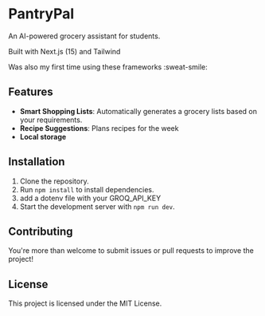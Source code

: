 # PantryPal

An AI-powered grocery assistant for students.

Built with Next.js (15) and Tailwind

Was also my first time using these frameworks :sweat-smile:

## Features
- **Smart Shopping Lists**: Automatically generates a grocery lists based on your requirements.
- **Recipe Suggestions**: Plans recipes for the week
- **Local storage**

## Installation
1. Clone the repository.
2. Run `npm install` to install dependencies.
3. add a dotenv file with your GROQ_API_KEY
4. Start the development server with `npm run dev`.

## Contributing
You're more than welcome to submit issues or pull requests to improve the project!

## License
This project is licensed under the MIT License.